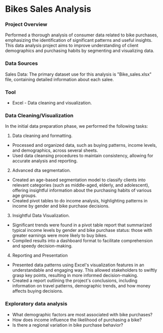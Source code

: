 # Bikes Sales Analysis 

### Project Overview

Performed a thorough analysis of consumer data related to bike purchases, emphasizing the identification of significant patterns and useful insights. This data analysis project aims to improve understanding of client demographics and purchasing habits by segmenting and visualizing data.


### Data Sources

Sales Data: The primary dataset use for this analysis is "Bike_sales.xlsx" file, containing detailed information about each salee.


### Tool

- Excel - Data cleaning and visualization.
  

### Data Cleaning/Visualization

In the initial data preparation phase, we performed the following tasks:

1. Data cleaning and formatting.
- Processed and organized data, such as buying patterns, income levels, and demographics, across several sheets.
- Used data cleansing procedures to maintain consistency, allowing for accurate analysis and reporting.

2. Advanced dta segmentation.
- Created an age-based segmentation model to classify clients into relevant categories (such as middle-aged, elderly, and adolescent), offering insightful information about the purchasing habits of various age groups.
- Created pivot tables to do income analysis, highlighting patterns in income by gender and bike purchase decisions.

3. Insightful Data Visualization.
- Significant trends were found in a pivot table report that summarized typical income levels by gender and bike purchase status: those with greater earnings were more likely to buy bikes.
- Compiled results into a dashboard format to facilitate comprehension and speedy decision-making.

4. Reporting and Presentation
- Presented data patterns using Excel's visualization features in an understandable and engaging way. This allowed stakeholders to swiftly grasp key points, resulting in more informed decision-making.
- Created a report outlining the project's conclusions, including information on travel patterns, demographic trends, and how money affects buying decisions.


### Exploratory data analysis

- What demographic factors are most associated with bike purchases?
- How does income influence the likelihood of purchasing a bike?
- Is there a regional variation in bike purchase behavior?
